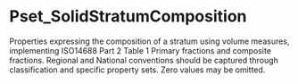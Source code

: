 # Pset_SolidStratumComposition

Properties expressing the composition of a stratum using volume measures, implementing ISO14688 Part 2 Table 1 Primary fractions and composite fractions. Regional and National conventions should be captured through classification and specific property sets. Zero values may be omitted.
<!-- end of short definition -->

